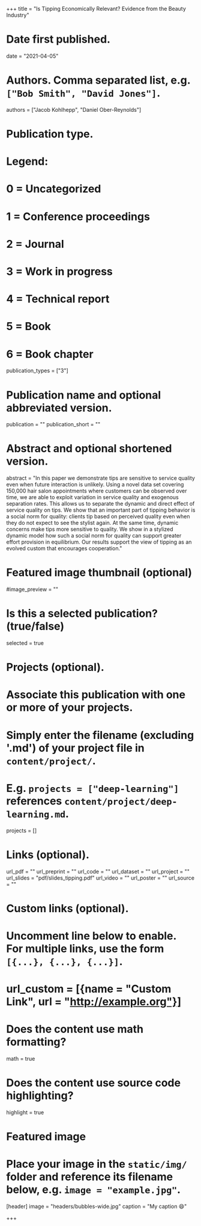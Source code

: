 +++
title = "Is Tipping Economically Relevant? Evidence from the Beauty Industry"

# Date first published.
date = "2021-04-05"

# Authors. Comma separated list, e.g. `["Bob Smith", "David Jones"]`.
authors = ["Jacob Kohlhepp", "Daniel Ober-Reynolds"]

# Publication type.
# Legend:
# 0 = Uncategorized
# 1 = Conference proceedings
# 2 = Journal
# 3 = Work in progress
# 4 = Technical report
# 5 = Book
# 6 = Book chapter
publication_types = ["3"]

# Publication name and optional abbreviated version.
publication = ""
publication_short = ""

# Abstract and optional shortened version.
abstract = "In this paper we demonstrate tips are sensitive to service quality even when future interaction is unlikely. Using a novel data set covering 150,000 hair salon appointments where customers can be observed over time, we are able to exploit variation in service quality and exogenous separation rates. This allows us to separate the dynamic and direct effect of service quality on tips. We show that an important part of tipping behavior is a social norm for quality: clients tip based on perceived quality even when they do not expect to see the stylist again. At the same time, dynamic concerns make tips more sensitive to quality. We show in a stylized dynamic model how such a social norm for quality can support greater effort provision in equilibrium. Our results support the view of tipping as an evolved custom that encourages cooperation."

# Featured image thumbnail (optional)
#image_preview = ""

# Is this a selected publication? (true/false)
selected = true

# Projects (optional).
#   Associate this publication with one or more of your projects.
#   Simply enter the filename (excluding '.md') of your project file in `content/project/`.
#   E.g. `projects = ["deep-learning"]` references `content/project/deep-learning.md`.
projects = []

# Links (optional).

url_pdf = ""
url_preprint = ""
url_code = ""
url_dataset = ""
url_project = ""
url_slides = "pdf/slides_tipping.pdf"
url_video = ""
url_poster = ""
url_source = ""

# Custom links (optional).
#   Uncomment line below to enable. For multiple links, use the form `[{...}, {...}, {...}]`.
# url_custom = [{name = "Custom Link", url = "http://example.org"}]

# Does the content use math formatting?
math = true

# Does the content use source code highlighting?
highlight = true

# Featured image
# Place your image in the `static/img/` folder and reference its filename below, e.g. `image = "example.jpg"`.
[header]
image = "headers/bubbles-wide.jpg"
caption = "My caption 😄"

+++
